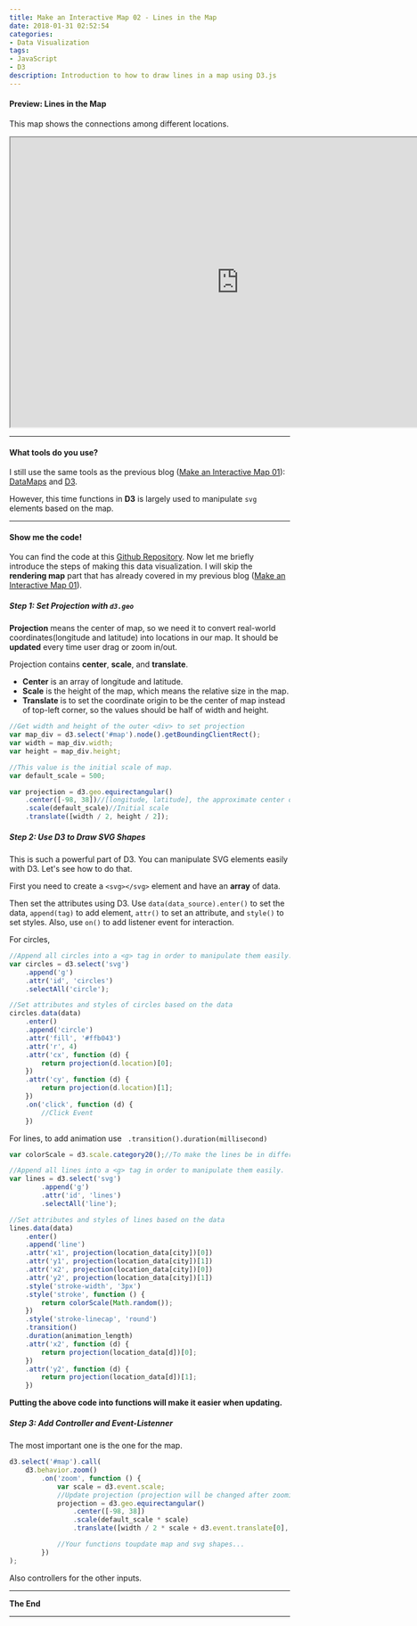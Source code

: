 ```yaml
---
title: Make an Interactive Map 02 - Lines in the Map
date: 2018-01-31 02:52:54
categories:
- Data Visualization
tags:
- JavaScript
- D3
description: Introduction to how to draw lines in a map using D3.js
---
```


#### Preview: Lines in the Map
This map shows the connections among different locations.

<iframe width="820" height="520" src="https://brucehenry.github.io/blog-webpage/interactive-map/02/advanced_map.html">You browser does not support iframe tag, <a href="https://brucehenry.github.io/blog-webpage/interactive-map/02/advanced_map.html" target="_blank">click here to visit</a>.</iframe>

---
#### What tools do you use?
I still use the same tools as the previous blog ([Make an Interactive Map 01](https://brucehenry.github.io/blog/public/2018/01/19/InteractiveMap_01/)): [DataMaps](http://datamaps.github.io/) and [D3](https://d3js.org/).

However, this time functions in **D3** is largely used to manipulate `svg` elements based on the map.

---
#### Show me the code! 
You can find the code at this [Github Repository](https://github.com/BruceHenry/blog-webpage/tree/master/interactive-map/02). Now let me briefly introduce the steps of making this data visualization. I will skip the **rendering map** part that has already covered in my previous blog ([Make an Interactive Map 01](https://brucehenry.github.io/blog/public/2018/01/19/InteractiveMap_01/)).

##### Step 1: Set Projection with `d3.geo`
**Projection** means the center of map, so we need it to convert real-world coordinates(longitude and latitude) into locations in our map. It should be **updated** every time user drag or zoom in/out.

Projection contains **center**, **scale**, and **translate**.
- **Center** is an array of longitude and latitude.
- **Scale** is the height of the map, which means the relative size in the map.
- **Translate** is to set the coordinate origin to be the center of map instead of top-left corner, so the values should be half of width and height.

```javascript
//Get width and height of the outer <div> to set projection
var map_div = d3.select('#map').node().getBoundingClientRect();
var width = map_div.width;
var height = map_div.height;

//This value is the initial scale of map. 
var default_scale = 500;

var projection = d3.geo.equirectangular()
    .center([-98, 38])//[longitude, latitude], the approximate center of USA is [-98, 38].
    .scale(default_scale)//Initial scale
    .translate([width / 2, height / 2]);
```
##### Step 2: Use D3 to Draw SVG Shapes
This is such a powerful part of D3. You can manipulate SVG elements easily with D3. Let's see how to do that.

First you need to create a `<svg></svg>` element and have an **array** of data.

Then set the attributes using D3. Use `data(data_source).enter()` to set the data, `append(tag)` to add element, `attr()` to set an attribute, and `style()` to set styles. Also, use `on()` to add listener event for interaction.

For circles,
```javascript
//Append all circles into a <g> tag in order to manipulate them easily.
var circles = d3.select('svg')
    .append('g')
    .attr('id', 'circles')
    .selectAll('circle');

//Set attributes and styles of circles based on the data
circles.data(data)
    .enter()
    .append('circle')
    .attr('fill', '#ffb043')
    .attr('r', 4)
    .attr('cx', function (d) {
        return projection(d.location)[0];
    })
    .attr('cy', function (d) {
        return projection(d.location)[1];
    })
    .on('click', function (d) {
        //Click Event
    })
```

For lines, to add animation use ` .transition().duration(millisecond)`
```javascript
var colorScale = d3.scale.category20();//To make the lines be in different colors.

//Append all lines into a <g> tag in order to manipulate them easily.
var lines = d3.select('svg')
        .append('g')
        .attr('id', 'lines')
        .selectAll('line');

//Set attributes and styles of lines based on the data
lines.data(data)
    .enter()
    .append('line')
    .attr('x1', projection(location_data[city])[0])
    .attr('y1', projection(location_data[city])[1])
    .attr('x2', projection(location_data[city])[0])
    .attr('y2', projection(location_data[city])[1])
    .style('stroke-width', '3px')
    .style('stroke', function () {
        return colorScale(Math.random());
    })
    .style('stroke-linecap', 'round')
    .transition()
    .duration(animation_length)
    .attr('x2', function (d) {
        return projection(location_data[d])[0];
    })
    .attr('y2', function (d) {
        return projection(location_data[d])[1];
    })
```
**Putting the above code into functions will make it easier when updating.**

##### Step 3:  Add Controller and Event-Listenner
The most important one is the one for the map. 
```javascript
d3.select('#map').call(
    d3.behavior.zoom()
        .on('zoom', function () {
            var scale = d3.event.scale;
            //Update projection (projection will be changed after zooming or dragging)
            projection = d3.geo.equirectangular()
                .center([-98, 38])
                .scale(default_scale * scale)
                .translate([width / 2 * scale + d3.event.translate[0], height / 2 * scale + d3.event.translate[1]]);

            //Your functions toupdate map and svg shapes...
        })
);
```
Also controllers for the other inputs.
***
**The End**

***